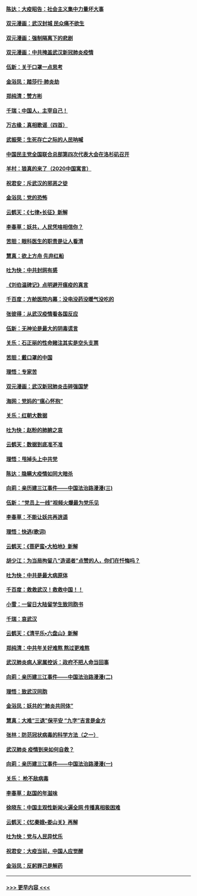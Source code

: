 #### [陈达：大疫昭告：社会主义集中力量坏大事](../pages/nsc993/n11859419.md?t=02110531) 
#### [双元漫画：武汉封城 民众痛不欲生](../pages/nsc993/n11859287.md?t=02110531) 
#### [双元漫画：强制隔离下的悲剧](../pages/nsc993/n11859244.md?t=02110531) 
#### [双元漫画：中共掩盖武汉新冠肺炎疫情](../pages/nsc993/n11858249.md?t=02110531) 
#### [伍新：关于口罩一点思考](../pages/nsc993/n11859195.md?t=02110531) 
#### [金浴凤：踏莎行‧肺炎劫](../pages/nsc993/n11858227.md?t=02110531) 
#### [郑纯清：赞方彬](../pages/nsc993/n11856803.md?t=02110531) 
#### [千瑞；中国人，主宰自己！](../pages/nsc993/n11856793.md?t=02110531) 
#### [万古缘：真相歌谣（四首）](../pages/nsc993/n11856263.md?t=02110531) 
#### [武振荣：生死存亡之际的人民呐喊](../pages/nsc993/n11856256.md?t=02110531) 
#### [中国民主党全国联合总部第四次代表大会在洛杉矶召开](../pages/nsc993/n11856344.md?t=02110531) 
#### [羊村：狼真的来了（2020中国寓言）](../pages/nsc993/n11856229.md?t=02110531) 
#### [祝君安：斥武汉的邪恶之徒](../pages/nsc993/n11855861.md?t=02110531) 
#### [金浴凤：党的恐怖](../pages/nsc993/n11855849.md?t=02110531) 
#### [云鹤天：《七律▪长征》新解](../pages/nsc993/n11855479.md?t=02110531) 
#### [李春草：妖共，人民凭啥相信你？](../pages/nsc993/n11855196.md?t=02110531) 
#### [苦胆：眼科医生的职责是让人看清](../pages/nsc993/n11853840.md?t=02110531) 
#### [慧真：欲上方舟 先弃红船](../pages/nsc993/n11853483.md?t=02110531) 
#### [吐为快：中共封网有感](../pages/nsc993/n11852575.md?t=02110531) 
#### [《刘伯温碑记》点明避开瘟疫的真言](../pages/nsc993/n11852128.md?t=02110531) 
#### [千百度：方舱医院内幕：没电没药没暖气没吃的](../pages/nsc993/n11850211.md?t=02110531) 
#### [张彼得：从武汉疫情看各国反应](../pages/nsc993/n11850102.md?t=02110531) 
#### [伍新：无神论是最大的阴毒谎言](../pages/nsc993/n11846129.md?t=02110531) 
#### [关乐：石正丽的性命赌注其实是空头支票](../pages/nsc993/n11846109.md?t=02110531) 
#### [苦胆：戴口罩的中国](../pages/nsc993/n11845576.md?t=02110531) 
#### [理悟：专家苦](../pages/nsc993/n11845564.md?t=02110531) 
#### [双元漫画：武汉新冠肺炎击碎强国梦](../pages/nsc993/n11843320.md?t=02110531) 
#### [海网：党妈的“瘟心怀抱”](../pages/nsc993/n11840740.md?t=02110531) 
#### [关乐：红朝大数据](../pages/nsc993/n11840675.md?t=02110531) 
#### [吐为快：赵粉的肺腑之哀](../pages/nsc993/n11840618.md?t=02110531) 
#### [云鹤天：数据到底准不准](../pages/nsc993/n11840325.md?t=02110531) 
#### [理悟：甩掉头上中共党](../pages/nsc993/n11838826.md?t=02110531) 
#### [陈达：隐瞒大疫情如同大暗杀](../pages/nsc993/n11838771.md?t=02110531) 
#### [向莉：亲历建三江事件——中国法治路漫漫(三)](../pages/nsc993/n11831825.md?t=02110531) 
#### [伍新：“党员上一线”视频火爆最为党乐见](../pages/nsc993/n11838200.md?t=02110531) 
#### [李春草：不能让妖共再逍遥](../pages/nsc993/n11838102.md?t=02110531) 
#### [理悟：快逃(歌词)](../pages/nsc993/n11838083.md?t=02110531) 
#### [云鹤天：《菩萨蛮▪大柏地》新解](../pages/nsc993/n11838059.md?t=02110531) 
#### [胡少江：为当局拘留八“造谣者”点赞的人，你们在忏悔吗？](../pages/nsc993/n11836801.md?t=02110531) 
#### [吐为快：中共是最大病原体](../pages/nsc993/n11836748.md?t=02110531) 
#### [千百度：救救武汉！救救中国！！](../pages/nsc993/n11836145.md?t=02110531) 
#### [小雪：一留日大陆留学生致同胞书](../pages/nsc993/n11834624.md?t=02110531) 
#### [千瑞：哀武汉](../pages/nsc993/n11833647.md?t=02110531) 
#### [云鹤天：《清平乐▪六盘山》新解](../pages/nsc993/n11833611.md?t=02110531) 
#### [郑纯清：中共年关好难熬 熬过更难熬](../pages/nsc993/n11833489.md?t=02110531) 
#### [武汉肺炎病人家属控诉：政府不把人命当回事](../pages/nsc993/n11833205.md?t=02110531) 
#### [向莉：亲历建三江事件——中国法治路漫漫(二)](../pages/nsc993/n11829102.md?t=02110531) 
#### [理悟：致武汉同胞](../pages/nsc993/n11831522.md?t=02110531) 
#### [金浴凤：妖共的“肺炎共同体”](../pages/nsc993/n11829448.md?t=02110531) 
#### [慧真：大难“三退”保平安 “九字”吉言是金方](../pages/nsc993/n11829501.md?t=02110531) 
#### [张林：防范冠状病毒的科学方法（之一）](../pages/nsc993/n11828618.md?t=02110531) 
#### [武汉肺炎 疫情到来如何自救？](../pages/nsc993/n11827632.md?t=02110531) 
#### [向莉：亲历建三江事件——中国法治路漫漫(一)](../pages/nsc993/n11827190.md?t=02110531) 
#### [关乐： 枪不敌病毒](../pages/nsc993/n11826746.md?t=02110531) 
#### [李春草：赵国的年滋味](../pages/nsc993/n11826321.md?t=02110531) 
#### [徐晓东：中国主观性新闻火遍全网 传播真相极困难](../pages/nsc993/n11826508.md?t=02110531) 
#### [云鹤天：《忆秦娥▪娄山关》再解](../pages/nsc993/n11824682.md?t=02110531) 
#### [吐为快：党与人民异忧乐](../pages/nsc993/n11824660.md?t=02110531) 
#### [祝君安：大疫当前，中国人应觉醒](../pages/nsc993/n11821946.md?t=02110531) 
#### [金浴凤：反躬罪己是解药](../pages/nsc993/n11820280.md?t=02110531) 

----
#### [ >>> 更早内容 <<< ](../indexes/nsc993-earlier.md)
